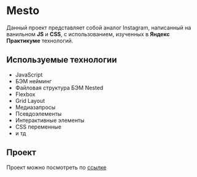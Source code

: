 # Mesto

Данный проект представляет собой аналог Instagram, написанный на ванильном **JS** и **CSS**, с использованием, изученных в **Яндекс Практикуме** технологий.

## Используемые технологии
- JavaScript
- БЭМ нейминг
- Файловая структура БЭМ Nested
- Flexbox
- Grid Layout
- Медиазапросы
- Псевдоэлементы
- Интерактивные элементы
- CSS переменные
- и тд

## Проект
Проект можно посмотреть по [ссылке](https://faaalc.github.io/mesto/)